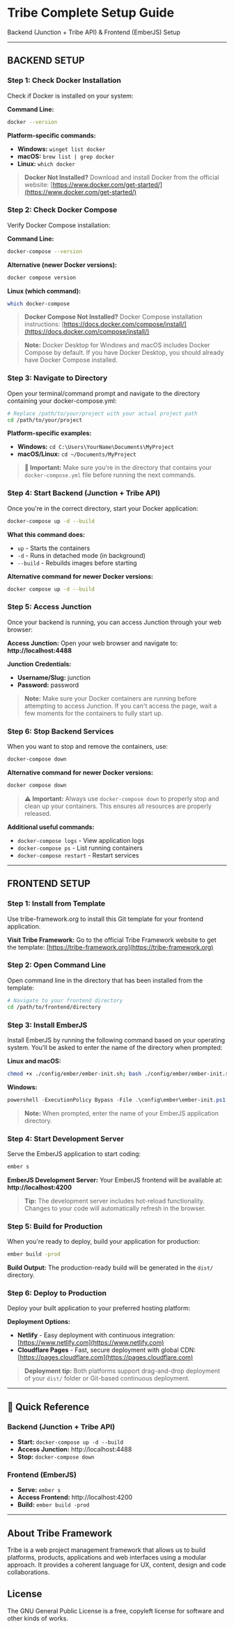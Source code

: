 # Tribe Complete Setup Guide

Backend (Junction + Tribe API) & Frontend (EmberJS) Setup

---

## BACKEND SETUP

### Step 1: Check Docker Installation

Check if Docker is installed on your system:

**Command Line:**
```bash
docker --version
```

**Platform-specific commands:**
- **Windows:** `winget list docker`
- **macOS:** `brew list | grep docker`
- **Linux:** `which docker`

> **Docker Not Installed?**
> Download and install Docker from the official website: [https://www.docker.com/get-started/](https://www.docker.com/get-started/)

### Step 2: Check Docker Compose

Verify Docker Compose installation:

**Command Line:**
```bash
docker-compose --version
```

**Alternative (newer Docker versions):**
```bash
docker compose version
```

**Linux (which command):**
```bash
which docker-compose
```

> **Docker Compose Not Installed?**
> Docker Compose installation instructions: [https://docs.docker.com/compose/install/](https://docs.docker.com/compose/install/)

> **Note:** Docker Desktop for Windows and macOS includes Docker Compose by default. If you have Docker Desktop, you should already have Docker Compose installed.

### Step 3: Navigate to Directory

Open your terminal/command prompt and navigate to the directory containing your docker-compose.yml:

```bash
# Replace /path/to/your/project with your actual project path
cd /path/to/your/project
```

**Platform-specific examples:**
- **Windows:** `cd C:\Users\YourName\Documents\MyProject`
- **macOS/Linux:** `cd ~/Documents/MyProject`

> **📁 Important:** Make sure you're in the directory that contains your `docker-compose.yml` file before running the next commands.

### Step 4: Start Backend (Junction + Tribe API)

Once you're in the correct directory, start your Docker application:

```bash
docker-compose up -d --build
```

**What this command does:**
- `up` - Starts the containers
- `-d` - Runs in detached mode (in background)
- `--build` - Rebuilds images before starting

**Alternative command for newer Docker versions:**
```bash
docker compose up -d --build
```

### Step 5: Access Junction

Once your backend is running, you can access Junction through your web browser:

**Access Junction:**
Open your web browser and navigate to: **http://localhost:4488**

**Junction Credentials:**
- **Username/Slug:** junction
- **Password:** password

> **Note:** Make sure your Docker containers are running before attempting to access Junction. If you can't access the page, wait a few moments for the containers to fully start up.

### Step 6: Stop Backend Services

When you want to stop and remove the containers, use:

```bash
docker-compose down
```

**Alternative command for newer Docker versions:**
```bash
docker compose down
```

> **⚠️ Important:** Always use `docker-compose down` to properly stop and clean up your containers. This ensures all resources are properly released.

**Additional useful commands:**
- `docker-compose logs` - View application logs
- `docker-compose ps` - List running containers
- `docker-compose restart` - Restart services

---

## FRONTEND SETUP

### Step 1: Install from Template

Use tribe-framework.org to install this Git template for your frontend application.

**Visit Tribe Framework:**
Go to the official Tribe Framework website to get the template: [https://tribe-framework.org](https://tribe-framework.org)

### Step 2: Open Command Line

Open command line in the directory that has been installed from the template:

```bash
# Navigate to your frontend directory
cd /path/to/frontend/directory
```

### Step 3: Install EmberJS

Install EmberJS by running the following command based on your operating system. You'll be asked to enter the name of the directory when prompted:

**Linux and macOS:**
```bash
chmod +x ./config/ember/ember-init.sh; bash ./config/ember/ember-init.sh;
```

**Windows:**
```powershell
powershell -ExecutionPolicy Bypass -File .\config\ember\ember-init.ps1
```

> **Note:** When prompted, enter the name of your EmberJS application directory.

### Step 4: Start Development Server

Serve the EmberJS application to start coding:

```bash
ember s
```

**EmberJS Development Server:**
Your EmberJS frontend will be available at: **http://localhost:4200**

> **Tip:** The development server includes hot-reload functionality. Changes to your code will automatically refresh in the browser.

### Step 5: Build for Production

When you're ready to deploy, build your application for production:

```bash
ember build -prod
```

**Build Output:**
The production-ready build will be generated in the `dist/` directory.

### Step 6: Deploy to Production

Deploy your built application to your preferred hosting platform:

**Deployment Options:**
- **Netlify** - Easy deployment with continuous integration: [https://www.netlify.com](https://www.netlify.com)
- **Cloudflare Pages** - Fast, secure deployment with global CDN: [https://pages.cloudflare.com](https://pages.cloudflare.com)

> **Deployment tip:** Both platforms support drag-and-drop deployment of your `dist/` folder or Git-based continuous deployment.

---

## 🎉 Quick Reference

### Backend (Junction + Tribe API)
- **Start:** `docker-compose up -d --build`
- **Access Junction:** http://localhost:4488
- **Stop:** `docker-compose down`

### Frontend (EmberJS)
- **Serve:** `ember s`
- **Access Frontend:** http://localhost:4200
- **Build:** `ember build -prod`

---

## About Tribe Framework

Tribe is a web project management framework that allows us to build platforms, products, applications and web interfaces using a modular approach. It provides a coherent language for UX, content, design and code collaborations.

## License

The GNU General Public License is a free, copyleft license for software and other kinds of works.